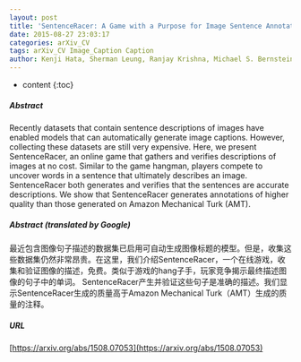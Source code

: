```yaml
---
layout: post
title: 'SentenceRacer: A Game with a Purpose for Image Sentence Annotation'
date: 2015-08-27 23:03:17
categories: arXiv_CV
tags: arXiv_CV Image_Caption Caption
author: Kenji Hata, Sherman Leung, Ranjay Krishna, Michael S. Bernstein, Li Fei-Fei
---
```


* content
{:toc}

##### Abstract
Recently datasets that contain sentence descriptions of images have enabled models that can automatically generate image captions. However, collecting these datasets are still very expensive. Here, we present SentenceRacer, an online game that gathers and verifies descriptions of images at no cost. Similar to the game hangman, players compete to uncover words in a sentence that ultimately describes an image. SentenceRacer both generates and verifies that the sentences are accurate descriptions. We show that SentenceRacer generates annotations of higher quality than those generated on Amazon Mechanical Turk (AMT).

##### Abstract (translated by Google)
最近包含图像句子描述的数据集已启用可自动生成图像标题的模型。但是，收集这些数据集仍然非常昂贵。在这里，我们介绍SentenceRacer，一个在线游戏，收集和验证图像的描述，免费。类似于游戏的hang子手，玩家竞争揭示最终描述图像的句子中的单词。 SentenceRacer产生并验证这些句子是准确的描述。我们显示SentenceRacer生成的质量高于Amazon Mechanical Turk（AMT）生成的质量的注释。

##### URL
[https://arxiv.org/abs/1508.07053](https://arxiv.org/abs/1508.07053)

